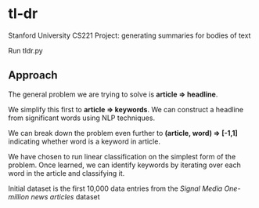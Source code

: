 # tl-dr
Stanford University CS221 Project: generating summaries for bodies of text

Run tldr.py

## Approach
The general problem we are trying to solve is **article => headline**.

We simplify this first to **article => keywords**.  We can construct a headline from 
significant words using NLP techniques.

We can break down the problem even further to **(article, word) => [-1,1]** indicating
whether word is a keyword in article.

We have chosen to run linear classification on the simplest form of the problem.
Once learned, we can identify keywords by iterating over each word in the article
and classifying it.

Initial dataset is the first 10,000 data entries from the *Signal Media One-million news articles* dataset
